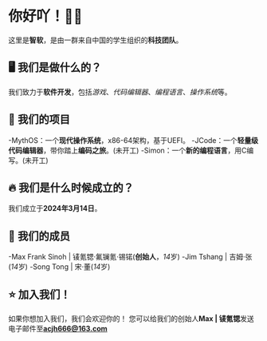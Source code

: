 # 你好吖！👋🏻
这里是**智软**，是由一群来自中国的学生组织的**科技团队**。
## 🖥️ 我们是做什么的？
我们致力于**软件开发**，包括*游戏*、*代码编辑器*、*编程语言*、*操作系统*等。
## 🏅 我们的项目
-MythOS：一个**现代操作系统**，x86-64架构，基于UEFI。
-JCode：一个**轻量级代码编辑器**，带你踏上**编码之旅**。(未开工)
-Simon：一个**新的编程语言**，用C编写。(未开工)
## 🔥 我们是什么时候成立的？
我们成立于**2024年3月14日**。
## 👥 我们的成员
-Max Frank Sinoh | 鿏氪锶·氟镧氪·锡锘(**创始人**，*14*岁)
-Jim Tshang | 吉姆·张(*14*岁)
-Song Tong | 宋·董(*14*岁)
## ⭐ 加入我们！
如果你想加入我们，我们会欢迎你的！
您可以给我们的创始人**Max | 鿏氪锶**发送电子邮件至**acjh666@163.com**

